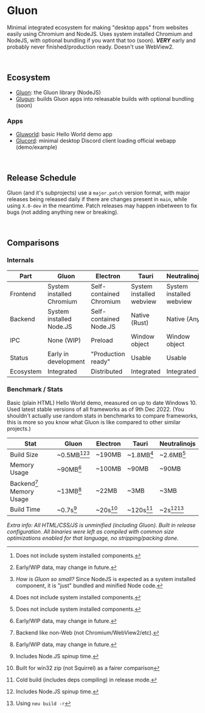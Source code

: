 # Gluon
Minimal integrated ecosystem for making "desktop apps" from websites easily using Chromium and NodeJS. Uses system installed Chromium and NodeJS, with optional bundling if you want that too (soon). ***VERY*** early and probably never finished/production ready. Doesn't use WebView2.

<br>

## Ecosystem
- [Gluon](gluon): the Gluon library (NodeJS)
- [Glugun](glugun): builds Gluon apps into releasable builds with optional bundling (soon)

### Apps
- [Gluworld](gluworld): basic Hello World demo app
- [Glucord](glucord): minimal desktop Discord client loading official webapp (demo/example)

<br>

## Release Schedule
Gluon (and it's subprojects) use a `major.patch` version format, with major releases being released daily if there are changes present in `main`, while using `X.0-dev` in the meantime. Patch releases may happen inbetween to fix bugs (not adding anything new or breaking).

<br>

## Comparisons
### Internals
| Part | Gluon | Electron | Tauri | Neutralinojs |
| ---- | ----- | -------- | ------------ | ----- |
| Frontend | System installed Chromium | Self-contained Chromium | System installed webview | System installed webview |
| Backend | System installed Node.JS | Self-contained Node.JS | Native (Rust) | Native (Any) |
| IPC | None (WIP) | Preload | Window object | Window object |
| Status | Early in development | "Production ready" | Usable | Usable |
| Ecosystem | Integrated | Distributed | Integrated | Integrated |


### Benchmark / Stats
Basic (plain HTML) Hello World demo, measured on up to date Windows 10. Used latest stable versions of all frameworks as of 9th Dec 2022. (You shouldn't actually use random stats in benchmarks to compare frameworks, this is more so you know what Gluon is like compared to other similar projects.)

| Stat | Gluon | Electron | Tauri | Neutralinojs |
| ---- | ----- | -------- | ------------ | ----- |
| Build Size | ~0.5MB[^system][^gluon][^1] | ~190MB | ~1.8MB[^system] | ~2.6MB[^system] |
| Memory Usage | ~90MB[^gluon] | ~100MB | ~90MB | ~90MB |
| Backend[^2] Memory Usage | ~13MB[^gluon] | ~22MB | ~3MB | ~3MB |
| Build Time | ~0.7s[^3] | ~20s[^4] | ~120s[^5] | ~2s[^3][^6] |

*Extra info: All HTML/CSS/JS is unminified (including Gluon). Built in release configuration. All binaries were left as compiled with common size optimizations enabled for that language, no stripping/packing done.*

[^system]: Does not include system installed components.
[^gluon]: Early/WIP data, may change in future.

[^1]: *How is Gluon so small?* Since NodeJS is expected as a system installed component, it is "just" bundled and minified Node code.
[^2]: Backend like non-Web (not Chromium/WebView2/etc).
[^3]: Includes Node.JS spinup time.
[^4]: Built for win32 zip (not Squirrel) as a fairer comparison
[^5]: Cold build (includes deps compiling) in release mode.
[^6]: Using `neu build -r`